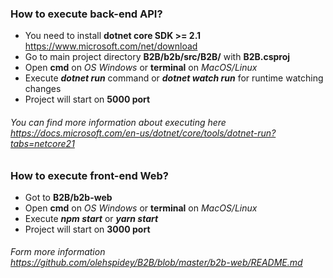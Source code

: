 ### How to execute back-end API?
- You need to install **dotnet core SDK >= 2.1** https://www.microsoft.com/net/download
- Go to main project directory **B2B/b2b/src/B2B/** with **B2B.csproj**
- Open **cmd** on _OS_ _Windows_ or **terminal** on _MacOS/Linux_
- Execute ***dotnet run*** command or ***dotnet watch run*** for runtime watching changes
- Project will start on **5000 port**

###### You can find more information about executing here https://docs.microsoft.com/en-us/dotnet/core/tools/dotnet-run?tabs=netcore21

### How to execute front-end Web?
- Got to **B2B/b2b-web**
- Open **cmd** on _OS_ _Windows_ or **terminal** on _MacOS/Linux_
- Execute ***npm start*** or ***yarn start***
- Project will start on **3000 port**

###### Form more information https://github.com/olehspidey/B2B/blob/master/b2b-web/README.md

